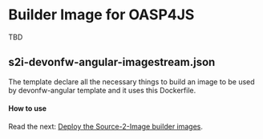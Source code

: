 # Builder Image for OASP4JS

TBD

## s2i-devonfw-angular-imagestream.json

The template declare all the necessary things to build an image to be used by devonfw-angular template and it uses this Dockerfile.

#### How to use

Read the next: [Deploy the Source-2-Image builder images](https://github.com/oasp/s2i#deploy-the-source-2-image-builder-images).